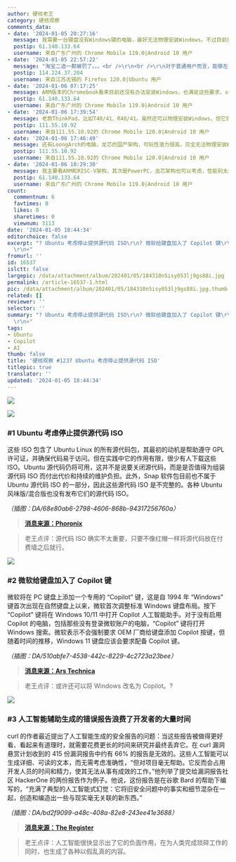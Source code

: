 ```yaml
---
author: 硬核老王
category: 硬核观察
comments_data:
- date: '2024-01-05 20:27:16'
  message: 我需要一台键盘没有Windows键的电脑，最好无法物理安装Windows。不过目前只有Apple M系列的Mac满足这个条件，连树莓派和其他ARM开发板等设备都不满足。
  postip: 61.140.133.64
  username: 来自广东广州的 Chrome Mobile 119.0|Android 10 用户
- date: '2024-01-05 22:57:22'
  message: "淘宝二选一都被罚了。。。<br />\r\n<br />\r\n对于普通用户而言，能够左右横跳是最好的选择。。。"
  postip: 114.224.37.204
  username: 来自江苏无锡的 Firefox 120.0|Ubuntu 用户
- date: '2024-01-06 07:17:25'
  message: ARM版本的Chromebook看来目前还没有办法安装Windows，也满足这些要求，x86的可以装。
  postip: 61.140.133.64
  username: 来自广东广州的 Chrome Mobile 119.0|Android 10 用户
- date: '2024-01-06 17:39:54'
  message: 老款ThinkPad，比如T40/41、R40/41。虽然还可以物理安装Windows，但它们真的没有Windows键，可以整Linux玩。
  postip: 111.55.10.92
  username: 来自111.55.10.92的 Chrome Mobile 120.0|Android 10 用户
- date: '2024-01-06 17:46:49'
  message: 还有LoongArch的电脑，龙芯的国产架构，可玩性潜力很高，完全无法物理安装Windows。现在已经可以买到整机和主板了。
  postip: 111.55.10.92
  username: 来自111.55.10.92的 Chrome Mobile 120.0|Android 10 用户
- date: '2024-01-06 18:29:30'
  message: 我主要看ARM和RISC-V架构，其次是PowerPC，龙芯架构也可以考虑，性能别太差就行（比如打开网页都卡的肯定不行）。
  postip: 61.140.133.64
  username: 来自广东广州的 Chrome Mobile 119.0|Android 10 用户
count:
  commentnum: 6
  favtimes: 0
  likes: 0
  sharetimes: 0
  viewnum: 3113
date: '2024-01-05 18:44:34'
editorchoice: false
excerpt: "? Ubuntu 考虑停止提供源代码 ISO\r\n? 微软给键盘加入了 Copilot 键\r\n? 人工智能辅助生成的错误报告浪费了开发者的大量时间\r\n»
  \r\n»"
fromurl: ''
id: 16537
islctt: false
largepic: /data/attachment/album/202401/05/184310n5isy053lj9gs88i.jpg
permalink: /article-16537-1.html
pic: /data/attachment/album/202401/05/184310n5isy053lj9gs88i.jpg.thumb.jpg
related: []
reviewer: ''
selector: ''
summary: "? Ubuntu 考虑停止提供源代码 ISO\r\n? 微软给键盘加入了 Copilot 键\r\n? 人工智能辅助生成的错误报告浪费了开发者的大量时间\r\n»
  \r\n»"
tags:
- Ubuntu
- Copilot
- AI
thumb: false
title: '硬核观察 #1237 Ubuntu 考虑停止提供源代码 ISO'
titlepic: true
translator: ''
updated: '2024-01-05 18:44:34'
---
```


![](/data/attachment/album/202401/05/184310n5isy053lj9gs88i.jpg)


![](/data/attachment/album/202401/05/184325s4h64huottbbhx52.png)


### #1 Ubuntu 考虑停止提供源代码 ISO


这些 ISO 包含了 Ubuntu Linux 的所有源代码包，其最初的动机是帮助遵守 GPL 许可证，并确保代码易于访问。但在实践中它的作用有限，很少有人下载这些 ISO。Ubuntu 源代码仍将可用，这并不是说要关闭源代码，而是是否值得为组装源代码 ISO 而付出代价和持续的维护负担。此外，Snap 软件包目前也不属于 Ubuntu 源代码 ISO 的一部分，因此这些源代码 ISO 是不完整的。各种 Ubuntu 风味版/混合版也没有发布它们的源代码 ISO。


*（插图：DA/68e80ab6-2798-4606-868b-94317256760a）*



> 
> **[消息来源：Phoronix](https://www.phoronix.com/news/Ubuntu-Discontinue-Source-ISOs)**
> 
> 
> 



> 
> 老王点评：源代码 ISO 确实不太重要，只要不像红帽一样将源代码放在付费墙之后就行。
> 
> 
> 


![](/data/attachment/album/202401/05/184347bc0s00cdesatsx0h.png)


### #2 微软给键盘加入了 Copilot 键


微软将在 PC 键盘上添加一个专用的 “Copilot” 键，这是自 1994 年 “Windows” 键首次出现在自然键盘上以来，微软首次调整标准 Windows 键盘布局。按下 “Copilot” 键将在 Windows 10/11 中打开 Copilot 人工智能助手。对于没有启用 Copilot 的电脑，包括那些没有登录微软账户的电脑，“Copilot” 键将打开 Windows 搜索。微软表示不会强制要求 OEM 厂商给键盘添加 Copilot 按键，但随着时间的推移，Windows 11 键盘应该会要求配备 Copilot 键。


*（插图：DA/510abfe7-4538-442c-8229-4c2723a23bee）*



> 
> **[消息来源：Ars Technica](https://arstechnica.com/gadgets/2024/01/ai-comes-for-your-pcs-keyboard-as-microsoft-adds-dedicated-copilot-key/)**
> 
> 
> 



> 
> 老王点评：或许还可以将 Windows 改名为 Copilot。?
> 
> 
> 


![](/data/attachment/album/202401/05/184421yrhr33ol7qcq3oe3.png)


### #3 人工智能辅助生成的错误报告浪费了开发者的大量时间


curl 的作者最近提出了人工智能生成的安全报告的问题：当这些报告被做得更好看、看起来有道理时，就需要花费更长的时间来研究并最终丢弃它。在 curl 漏洞悬赏计划收到的 415 份漏洞报告中约有 66% 的报告是无效的。这些人工智能可以生成详细、可读的文本，而无需考虑准确性，“但对项目毫无帮助。它反而会占用开发人员的时间和精力，使其无法从事有成效的工作。”他列举了提交给漏洞报告社区 HackerOne 的两份报告作为例子。他说，这份报告是在谷歌 Bard 的帮助下编写的，“充满了典型的人工智能式幻觉：它将旧安全问题中的事实和细节混杂在一起，创造和编造出一些与现实毫无关联的新东西。”


*（插图：DA/bd2f9099-a48c-408a-82e8-243ee41e3688）*



> 
> **[消息来源：The Register](https://www.theregister.com/2024/01/04/aiassisted_bug_reports_make_developers/)**
> 
> 
> 



> 
> 老王点评：人工智能很快显示出了它的负面作用，在为人类完成琐碎工作的同时，也生成了各种以假乱真的内容。
> 
> 
>